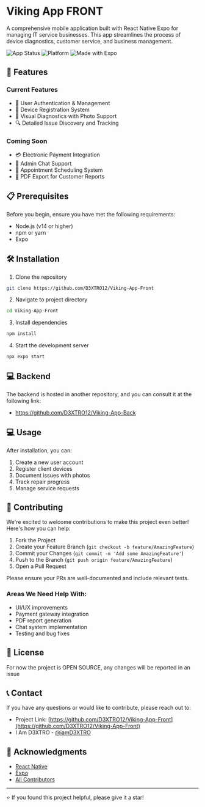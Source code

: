 # Viking App FRONT

A comprehensive mobile application built with React Native Expo for managing IT service businesses. This app streamlines the process of device diagnostics, customer service, and business management.

![App Status](https://img.shields.io/badge/Status-In%20Development-yellow)
![Platform](https://img.shields.io/badge/Platform-iOS%20%7C%20Android-blue)
![Made with Expo](https://img.shields.io/badge/Made%20with-Expo-4630EB.svg?style=flat&logo=EXPO&labelColor=f3f3f3&logoColor=000)

## 🚀 Features

### Current Features
- 👤 User Authentication & Management
- 📱 Device Registration System
- 📸 Visual Diagnostics with Photo Support
- 🔍 Detailed Issue Discovery and Tracking

### Coming Soon
- 💳 Electronic Payment Integration
- 💬 Admin Chat Support
- 📅 Appointment Scheduling System
- 📄 PDF Export for Customer Reports

## 📋 Prerequisites

Before you begin, ensure you have met the following requirements:
- Node.js (v14 or higher)
- npm or yarn
- Expo 

## 🛠️ Installation

1. Clone the repository
```bash
git clone https://github.com/D3XTRO12/Viking-App-Front
```

2. Navigate to project directory
```bash
cd Viking-App-Front
```

3. Install dependencies
```bash
npm install
```

4. Start the development server
```bash
npx expo start
```
## 💻 Backend
The backend is hosted in another repository, and you can consult it at the following link:

- https://github.com/D3XTRO12/Viking-App-Back

## 💻 Usage

After installation, you can:
1. Create a new user account
2. Register client devices
3. Document issues with photos
4. Track repair progress
5. Manage service requests

## 🤝 Contributing

We're excited to welcome contributions to make this project even better! Here's how you can help:

1. Fork the Project
2. Create your Feature Branch (`git checkout -b feature/AmazingFeature`)
3. Commit your Changes (`git commit -m 'Add some AmazingFeature'`)
4. Push to the Branch (`git push origin feature/AmazingFeature`)
5. Open a Pull Request

Please ensure your PRs are well-documented and include relevant tests.

### Areas We Need Help With:
- UI/UX improvements
- Payment gateway integration
- PDF report generation
- Chat system implementation
- Testing and bug fixes

## 📝 License

For now the project is OPEN SOURCE, any changes will be reported in an issue

## 📞 Contact

If you have any questions or would like to contribute, please reach out to:
- Project Link: [https://github.com/D3XTRO12/Viking-App-Front](https://github.com/D3XTRO12/Viking-App-Front)
- I Am D3XTRO - [@iamD3XTRO](https://x.com/iamD3XTRO)

## 🙏 Acknowledgments

* [React Native](https://reactnative.dev/)
* [Expo](https://expo.dev/)
* [All Contributors](../../contributors)

---

⭐️ If you found this project helpful, please give it a star!